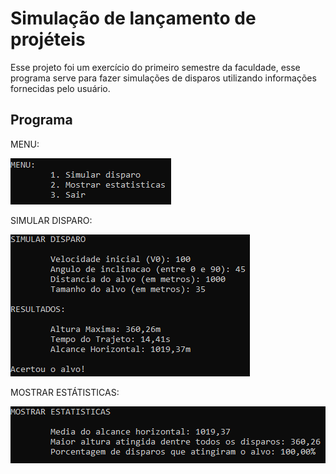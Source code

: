 # Simulação de lançamento de projéteis

Esse projeto foi um exercício do primeiro semestre da faculdade, esse programa serve para fazer simulações de disparos utilizando informações fornecidas pelo usuário.

## Programa

MENU:

![MENU](/imagens/Menu.png)

SIMULAR DISPARO:

![SIMULAR DISPARO](/imagens/SimularDisparo.png)

MOSTRAR ESTÁTISTICAS:

![MOSTRAR ESTÁTISTICAS](/imagens/MostrarEstatisticas.png)
